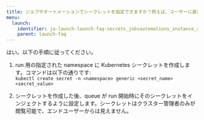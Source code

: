 ```yaml
---
title: ジョブやオートメーションでシークレットを指定できますか？例えば、ユーザーに直接見せたくない APIキー などは指定できますか？
menu:
  launch:
    identifier: ja-launch-launch-faq-secrets_jobsautomations_instance_api_key_wish_directly_visible
    parent: launch-faq
---
```


はい。以下の手順に従ってください。

1. run 用の指定された namespace に Kubernetes シークレットを作成します。コマンドは以下の通りです:  
   `kubectl create secret -n <namespace> generic <secret_name> <secret_value>`

2. シークレットを作成した後、queue が run 開始時にそのシークレットをインジェクトするように設定します。シークレットはクラスター管理者のみが閲覧可能で、エンドユーザーからは見えません。